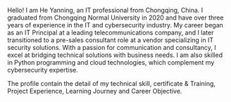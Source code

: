 Hello! I am He Yanning, an IT professional from Chongqing, China. I graduated from Chongqing Normal University in 2020 and have over three years of experience in the IT and cybersecurity industry. My career began as an IT Principal at a leading telecommunications company, and I later transitioned to a pre-sales consultant role at a vendor specializing in IT security solutions. With a passion for communication and consultancy, I excel at bridging technical solutions with business needs. I am also skilled in Python programming and cloud technologies, which complement my cybersecurity expertise.

The profile contain the detail of my technical skill, certificate & Training, Project Experience, Learning Journey and Career Objective. 
